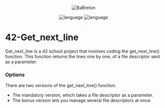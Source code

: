 <p align="center">
  <img src="https://github.com/BaBreton/42-Get_next_line/assets/124448529/43a36b92-4c44-4c58-b03c-b18903712b45" alt="BaBreton" />
</p>
<p align="center">
  <img src="https://img.shields.io/badge/Language-C-blue" alt="language" />
  <img src="https://img.shields.io/badge/Mark-125/100-green" alt="language" />
</p>
  
# 42-Get_next_line

Get_next_line is a 42 school project that involves coding the get_next_line() function.
This function returns the lines one by one, of a file descriptor sent as a parameter.


### Options

There are two versions of the get_next_line() function.
* The mandatory version, which takes a file descriptor as a parameter.
* The bonus version lets you manage several file descriptors at once.
